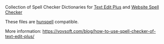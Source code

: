 Collection of Spell Checker Dictionaries for [Text Edit Plus](https://vovsoft.com/software/text-edit-plus/) and [Website Spell Checker](https://vovsoft.com/software/website-spell-checker/)

These files are [hunspell](https://hunspell.github.io/) compatible.

More information: https://vovsoft.com/blog/how-to-use-spell-checker-of-text-edit-plus/
